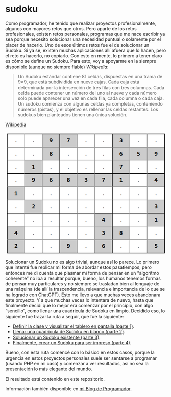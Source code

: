 # sudoku

Como programador, he tenido que realizar proyectos profesionalmente, algunos con mayores retos que otros. Pero aparte de los retos profesionales, existen retos personales, programas que me nace escribir ya sea porque necesito solucionar una necesidad puntual o solamente por el placer de hacerlo. Uno de esos últimos retos fue el de solucionar un Sudoku. Si ya se, existen muchas aplicaciones allí afuera que lo hacen, pero el reto es hacerlo, no copiarlo. Con esto en mente, lo primero a tener claro es cómo se define un Sudoku. Para esto, voy a apoyarme en la siempre disponible (aunque no siempre fiable) *Wikipedia*:

> Un Sudoku estándar contiene 81 celdas, dispuestas en una trama de 9×9, que está subdividida en nueve cajas. Cada caja está determinada por la intersección de tres filas con tres columnas. Cada celda puede contener un número del uno al nueve y cada número solo puede aparecer una vez en cada fila, cada columna o cada caja. Un sudoku comienza con algunas celdas ya completas, conteniendo números (pistas), y el objetivo es rellenar las celdas restantes. Los sudokus bien planteados tienen una única solución.

[Wikipedia](https://es.wikipedia.org/wiki/Algoritmos_para_la_resoluci%C3%B3n_de_sudokus)

![Un tablero de Sudoku en limpio](https://github.com/jjmejia/sudoku/blob/main/imagenes/sudoku-limpio.png?raw=true)

Solucionar un Sudoku no es algo trivial, aunque así lo parece. Lo primero que intenté fue replicar mi forma de abordar estos pasatiempos, pero entonces me di cuenta que plasmar mi forma de pensar en un “algoritmo coherente” no iba a resultar porque, bueno, los humanos tenemos formas de pensar muy particulares y no siempre se trasladan bien al lenguaje de una máquina (de allí la trascendencia, relevancia e importancia de lo que se ha logrado con ChatGPT). Esto me llevo a que muchas veces abandonara este proyecto. Y a que muchas veces lo intentara de nuevo, hasta que finalmente decidí que lo mejor era comenzar por el principio, con algo “sencillo”, como llenar una cuadricula de Sudoku en limpio. Decidido eso, lo siguiente fue trazar la ruta a seguir, que fue la siguiente:

* [Definir la clase y visualizar el tablero en pantalla (parte 1)](https://github.com/jjmejia/sudoku/tree/main/parte-1).
* [Llenar una cuadricula de Sudoku en blanco (parte 2)](https://github.com/jjmejia/sudoku/tree/main/parte-2).
* [Solucionar un Sudoku existente (parte 3)](https://github.com/jjmejia/sudoku/tree/main/parte-3).
* [Finalmente, crear un Sudoku para ser impreso (parte 4)](https://github.com/jjmejia/sudoku/tree/main/parte-4).

Bueno, con esta ruta comencé con lo básico en estos casos, porque la urgencia en estos proyectos personales suele ser sentarse a programar (usando PHP en mi caso) y comenzar a ver resultados, así no sea la presentación lo más elegante del mundo.

El resultado está contenido en este repositorio.

Información también disponible en [mi Blog de Programador](https://micode-manager.blogspot.com/search/label/Sudoku).